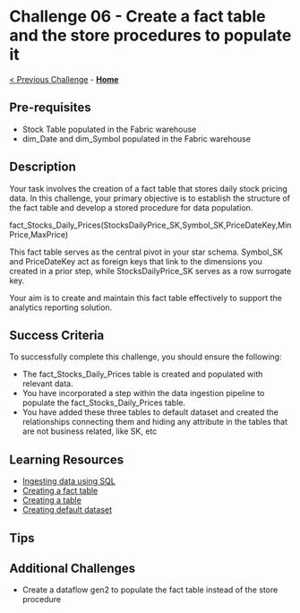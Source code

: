 <!-- REMOVE_ME # Challenge ${suffixNumber} - <Title of Challenge> (remove this from your MD files if you are writing them manually, this is for the automation script) REMOVE_ME -->

<!-- REPLACE_ME (this section will be removed by the automation script) -->
# Challenge 06 - Create a fact table and the store procedures to populate it
<!-- REPLACE_ME (this section will be removed by the automation script) -->

<!-- REMOVE_ME ${navigationLine} (remove this from your MD files if you are writing them manually, this is for the automation script) REMOVE_ME -->

<!-- REPLACE_ME (this section will be removed by the automation script) -->
<!-- If you are using this template manually, ensure the navigation links below are updated to link to the previous and next challenges relative to the current challenge. The "Home" link should always link to the homepage of the hack which is the README.md in the hack's parent directory. -->
[< Previous Challenge](./Challenge05.md) - **[Home](../README.md)**
<!-- REPLACE_ME (this section will be removed by the automation script) -->


## Pre-requisites

- Stock Table populated in the Fabric warehouse 
- dim_Date and dim_Symbol populated in the Fabric warehouse 


## Description

Your task involves the creation of a fact table that stores daily stock pricing data. In this challenge, your primary objective is to establish the structure of the fact table and develop a stored procedure for data population.

fact_Stocks_Daily_Prices(StocksDailyPrice_SK,Symbol_SK,PriceDateKey,MinPrice,MaxPrice)

This fact table serves as the central pivot in your star schema. Symbol_SK and PriceDateKey act as foreign keys that link to the dimensions you created in a prior step, while StocksDailyPrice_SK serves as a row surrogate key.

Your aim is to create and maintain this fact table effectively to support the analytics reporting solution.

## Success Criteria

To successfully complete this challenge, you should ensure the following:

- The fact_Stocks_Daily_Prices table is created and populated with relevant data.
- You have incorporated a step within the data ingestion pipeline to populate the fact_Stocks_Daily_Prices table.
- You have added these three tables to default dataset and created the relationships connecting them and hiding any attribute in the tables that are not    business related, like SK, etc


## Learning Resources
- [Ingesting data using SQL](https://learn.microsoft.com/en-us/fabric/data-warehouse/ingest-data-tsql#creating-a-new-table-with-the-result-of-a-query-by-using-create-table-as-select-ctas)
- [Creating a fact table](https://learn.microsoft.com/en-us/fabric/data-warehouse/tables)
- [Creating a table](https://learn.microsoft.com/en-us/fabric/data-warehouse/create-table)
- [Creating default dataset](https://learn.microsoft.com/en-us/fabric/data-warehouse/datasets)


## Tips

## Additional Challenges
- Create a dataflow gen2 to populate the fact table instead of the store procedure